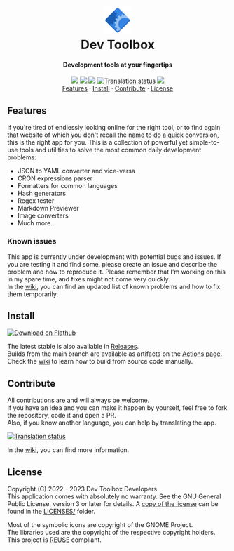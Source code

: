 <!--
Copyright (C) 2022 - 2023 Alessandro Iepure

SPDX-License-Identifier: GPL-3.0-or-later
-->

<div align="center">
  <h1><img src="./data/icons/hicolor/scalable/apps/me.iepure.devtoolbox.svg" height="64"/><br>Dev Toolbox</h1>
  <h4>Development tools at your fingertips</h4>
</div>

<div align="center">
  <a href="https://github.com/aleiepure/devtoolbox/actions/workflows/main.yml" title="Build flatpak action">
    <img src="https://github.com/aleiepure/devtoolbox/actions/workflows/main.yml/badge.svg"/>
  </a>
  <a href="https://github.com/aleiepure/devtoolbox/blob/main/LICENSES/GPL-3.0-or-later.txt">
    <img src="https://img.shields.io/badge/License-GPL--3.0-blue.svg">
  </a>
  <a href="https://api.reuse.software/info/github.com/aleiepure/devtoolbox" title="REUSE compliance">
    <img src="https://api.reuse.software/badge/github.com/aleiepure/devtoolbox" />
  </a>
  <a href="https://hosted.weblate.org/engage/devtoolbox/">
    <img src="https://hosted.weblate.org/widgets/devtoolbox/-/svg-badge.svg" alt="Translation status" />
  </a>
  <a href="https://stopthemingmy.app" title="Please do not theme this app">
    <img src="https://stopthemingmy.app/badge.svg" />
  </a>
  <br />
  <a href="#features">Features</a> ·
  <a href="#install">Install</a> ·
  <a href="#contribute">Contribute</a> ·
  <a href="#license">License</a>
</div>

## Features
If you're tired of endlessly looking online for the right tool, or to find again that website of which you don't recall the name to do a quick conversion, this is the right app for you.
This is a collection of powerful yet simple-to-use tools and utilities to solve the most common daily development problems:
 - JSON to YAML converter and vice-versa
 - CRON expressions parser
 - Formatters for common languages
 - Hash generators
 - Regex tester
 - Markdown Previewer
 - Image converters
 - Much more...
### Known issues
This app is currently under development with potential bugs and issues. If you are testing it and find some, please create an issue and describe the problem and how to reproduce it.
Please remember that I'm working on this in my spare time, and fixes might not come very quickly.\
In the [wiki](https://github.com/aleiepure/devtoolbox/wiki/Known-issues), you can find an updated list of known problems and how to fix them temporarily.

## Install
<a href="https://flathub.org/apps/details/me.iepure.devtoolbox">
  <img width="240" alt="Download on Flathub" src="https://dl.flathub.org/assets/badges/flathub-badge-en.png"/>
</a> <br>

The latest stable is also available in [Releases](https://github.com/aleiepure/devtoolbox/releases).\
Builds from the main branch are available as artifacts on the
[Actions page](https://github.com/aleiepure/devtoolbox/actions).\
Check the [wiki](https://github.com/aleiepure/devtoolbox/wiki/Contributing) to learn how to build from source code manually.

## Contribute
All contributions are and will always be welcome.\
If you have an idea and you can make it happen by yourself, feel free to fork the repository, code it and open a PR.\
Also, if you know another language, you can help by translating the app.

<a href="https://hosted.weblate.org/engage/devtoolbox/">
  <img src="https://hosted.weblate.org/widgets/devtoolbox/-/multi-auto.svg" alt="Translation status" />
</a>

In the [wiki](https://github.com/aleiepure/devtoolbox/wiki/Contributing), you can find more information.

## License
Copyright (C) 2022 - 2023 Dev Toolbox Developers\
This application comes with absolutely no warranty. See the GNU General Public License, version 3 or later for details. A [copy of the license](./LICENSES/GPL-3.0-or-later.txt)
can be found in the [LICENSES/](./LICENSES/) folder.

Most of the symbolic icons are copyright of the GNOME Project.\
The libraries used are the copyright of the respective copyright holders.\
This project is [REUSE](https://reuse.software/) compliant.
